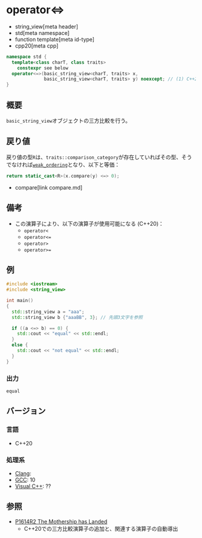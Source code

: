 # operator<=>
* string_view[meta header]
* std[meta namespace]
* function template[meta id-type]
* cpp20[meta cpp]

```cpp
namespace std {
  template<class charT, class traits>
    constexpr see below
  operator<=>(basic_string_view<charT, traits> x,
              basic_string_view<charT, traits> y) noexcept; // (1) C++20
}
```

## 概要
`basic_string_view`オブジェクトの三方比較を行う。


## 戻り値
戻り値の型`R`は、`traits::comparison_category`が存在していればその型、そうでなければ[`weak_ordering`](/reference/compare/weak_ordering.md)となり、以下と等価：


```cpp
return static_cast<R>(x.compare(y) <=> 0);
```
* compare[link compare.md]


## 備考
- この演算子により、以下の演算子が使用可能になる (C++20)：
    - `operator<`
    - `operator<=`
    - `operator>`
    - `operator>=`


## 例
```cpp example
#include <iostream>
#include <string_view>

int main()
{
  std::string_view a = "aaa";
  std::string_view b {"aaaBB", 3}; // 先頭3文字を参照

  if ((a <=> b) == 0) {
    std::cout << "equal" << std::endl;
  }
  else {
    std::cout << "not equal" << std::endl;
  }
}
```

### 出力
```
equal
```

## バージョン
### 言語
- C++20

### 処理系
- [Clang](/implementation.md#clang):
- [GCC](/implementation.md#gcc): 10
- [Visual C++](/implementation.md#visual_cpp): ??


## 参照
- [P1614R2 The Mothership has Landed](https://www.open-std.org/jtc1/sc22/wg21/docs/papers/2019/p1614r2.html)
    - C++20での三方比較演算子の追加と、関連する演算子の自動導出
